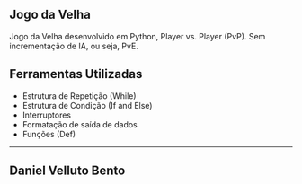 Jogo da Velha
-------------------------------
Jogo da Velha desenvolvido em Python, Player vs. Player (PvP). Sem incrementação de IA, ou seja, PvE.

Ferramentas Utilizadas
----------------------------
- Estrutura de Repetição (While)
- Estrutura de Condição (If and Else)
- Interruptores
- Formatação de saída de dados
- Funções (Def)

--------------------------
Daniel Velluto Bento
------------------------
